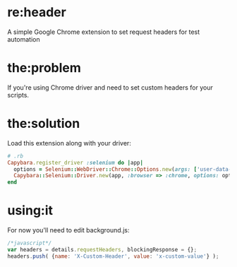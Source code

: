 # re:header
A simple Google Chrome extension to set request headers for test automation

# the:problem
If you're using Chrome driver and need to set custom headers for your scripts.

# the:solution
Load this extension along with your driver:

```ruby
# .rb
Capybara.register_driver :selenium do |app|
  options = Selenium::WebDriver::Chrome::Options.new(args: ['user-data-dir=user_dir'], extensions: ['extension.crx'])
  Capybara::Selenium::Driver.new(app, :browser => :chrome, options: options)
end
```

# using:it

For now you'll need to edit background.js:

```javascript
/*javascript*/
var headers = details.requestHeaders, blockingResponse = {};
headers.push( {name: 'X-Custom-Header', value: 'x-custom-value'} );
```
